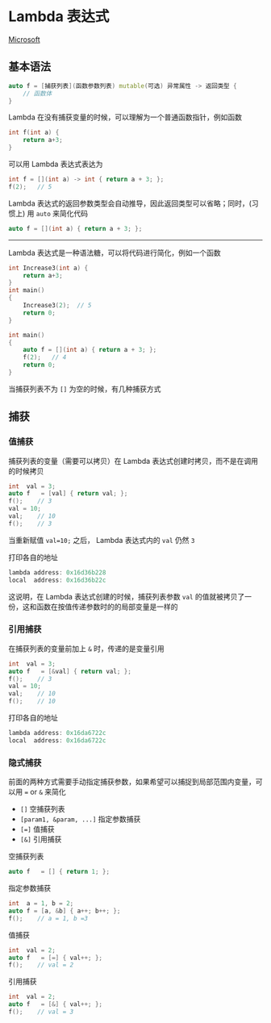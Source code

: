 # Lambda 表达式

<!-- 

Lambda 表达式，实际上就是提供了一个类似匿名函数的特性， 而匿名函数则是在需要一个函数，但是又不想费力去命名一个函数的情况下去使用的。这样的场景其实有很多很多， 所以匿名函数几乎是现代编程语言的标配。

C++的lambda可以认为是编译器的一个语法糖，用于生成一个匿名的仿函数类，类成员就是捕获的变量，operator ()就是那个函数体。lambda捕获部分的语法声明决定了每个类成员变量的存储和初始化策略。从这一点上来说，你可以用一个C struct + 静态函数（把这个struct作为第一个参数来近似）。不过一些编译平台上C++的成员函数是走thiscall的，你得保证你的C编译器也能编译出thiscall才可以实现二进制意义上的兼容

在 c++ 中 lambda 函数有点类似匿名函数，怎么解释呢，我们无需定义一个函数结构随后再去使用这个函数。而是直接在使用时将其声明使用。

-->

[Microsoft ](https://docs.microsoft.com/en-us/cpp/cpp/lambda-expressions-in-cpp?view=msvc-170)

## 基本语法
```cpp
auto f = [捕获列表](函数参数列表) mutable(可选) 异常属性 -> 返回类型 {
    // 函数体
}
```

Lambda 在没有捕获变量的时候，可以理解为一个普通函数指针，例如函数
```cpp
int f(int a) {
    return a+3;
}
```
可以用 Lambda 表达式表达为
```cpp
int f = [](int a) -> int { return a + 3; };
f(2);   // 5
```
Lambda 表达式的返回参数类型会自动推导，因此返回类型可以省略；同时，(习惯上) 用 `auto` 来简化代码
```cpp
auto f = [](int a) { return a + 3; };
```


---

Lambda 表达式是一种语法糖，可以将代码进行简化，例如一个函数
```cpp
int Increase3(int a) {
    return a+3;
}
int main()
{
    Increase3(2);  // 5
    return 0;
}
```

```cpp
int main()
{
    auto f = [](int a) { return a + 3; };
    f(2);   // 4
    return 0;
}
```



当捕获列表不为 `[]` 为空的时候，有几种捕获方式

## 捕获
### 值捕获
捕获列表的变量（需要可以拷贝）在 Lambda 表达式创建时拷贝，而不是在调用的时候拷贝
```cpp
int  val = 3;
auto f   = [val] { return val; };
f();    // 3
val = 10;
val;    // 10
f();    // 3
```
当重新赋值 `val=10;` 之后， Lambda 表达式内的 `val` 仍然 `3`

打印各自的地址
```cpp
lambda address: 0x16d36b228
local  address: 0x16d36b22c
```

这说明，在 Lambda 表达式创建的时候，捕获列表参数 `val` 的值就被拷贝了一份，这和函数在按值传递参数时的的局部变量是一样的


### 引用捕获
在捕获列表的变量前加上 `&` 时，传递的是变量引用
```cpp
int  val = 3;
auto f   = [&val] { return val; };
f();    // 3
val = 10;
val;    // 10
f();    // 10
```
打印各自的地址
```cpp
lambda address: 0x16da6722c
local  address: 0x16da6722c
```

### 隐式捕获
前面的两种方式需要手动指定捕获参数，如果希望可以捕捉到局部范围内变量，可以用 `=` or `&` 来简化
- `[]` 空捕获列表
- `[param1, &param, ...]` 指定参数捕获
- `[=]` 值捕获
- `[&]` 引用捕获

空捕获列表
```cpp
auto f   = [] { return 1; };
```

指定参数捕获
```cpp
int  a = 1, b = 2;
auto f = [a, &b] { a++; b++; };
f();    // a = 1, b =3
```

值捕获
```cpp
int  val = 2;
auto f   = [=] { val++; };
f();    // val = 2
```

引用捕获
```cpp
int  val = 2;
auto f   = [&] { val++; };
f();    // val = 3
```


<!--
```cpp

```
-->


